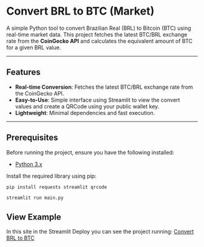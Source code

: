 # Convert BRL to BTC (Market)

A simple Python tool to convert Brazilian Real (BRL) to Bitcoin (BTC) using real-time market data. This project fetches the latest BTC/BRL exchange rate from the **CoinGecko API** and calculates the equivalent amount of BTC for a given BRL value.

---

## Features

- **Real-time Conversion**: Fetches the latest BTC/BRL exchange rate from the CoinGecko API.
- **Easy-to-Use**: Simple interface using Streamlit to view the convert values and create a QRCode using your public wallet key.
- **Lightweight**: Minimal dependencies and fast execution.

---

## Prerequisites

Before running the project, ensure you have the following installed:

- [Python 3.x](https://www.python.org/downloads/)

Install the required library using pip:

```bash
pip install requests streamlit qrcode

streamlit run main.py
```

## View Example

In this site in the Streamlit Deploy you can see the project running: [Convert BRL to BTC](https://convert-brl-btc-market.streamlit.app/)
